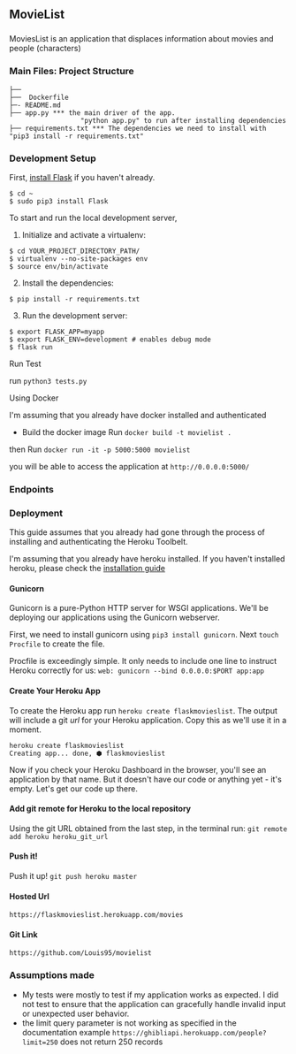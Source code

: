 MovieList
----------

###
MoviesList is an application that displaces information about movies and people (characters)


### Main Files: Project Structure

  ```
  ├── 
  ├──  Dockerfile
  ├─- README.md
  ├── app.py *** the main driver of the app.
                    "python app.py" to run after installing dependencies
  ├── requirements.txt *** The dependencies we need to install with "pip3 install -r requirements.txt"
 
  ```

### Development Setup

First, [install Flask](http://flask.pocoo.org/docs/1.0/installation/#install-flask) if you haven't already.

  ```
  $ cd ~
  $ sudo pip3 install Flask
  ```

To start and run the local development server,

1. Initialize and activate a virtualenv:
  ```
  $ cd YOUR_PROJECT_DIRECTORY_PATH/
  $ virtualenv --no-site-packages env
  $ source env/bin/activate
  ```

2. Install the dependencies:
  ```
  $ pip install -r requirements.txt
  ```

3. Run the development server:
  ```
  $ export FLASK_APP=myapp
  $ export FLASK_ENV=development # enables debug mode
  $ flask run
  ```
Run Test

run `python3 tests.py` 


Using Docker

I'm assuming that you already have docker installed and authenticated
- Build the docker image
Run `docker build -t movielist .`

then 
Run `docker run -it -p 5000:5000 movielist`

you will be able to access the application at `http://0.0.0.0:5000/`

### Endpoints



### Deployment

This guide assumes that you already had gone through the process of installing and authenticating the Heroku Toolbelt.

I'm assuming that you already have heroku installed. If you haven't installed heroku, please check the [installation guide](https://devcenter.heroku.com/articles/heroku-cli)

#### Gunicorn

Gunicorn is a pure-Python HTTP server for WSGI applications. We'll be deploying our applications using the Gunicorn webserver.

First, we need to install gunicorn using  `pip3 install gunicorn`. Next `touch Procfile` to create the file.

Procfile is exceedingly simple. It only needs to include one line to instruct Heroku correctly for us: `web: gunicorn --bind 0.0.0.0:$PORT app:app`

#### Create Your Heroku App

To create the Heroku app run `heroku create flaskmovieslist`. The output will include a git _url_ for your Heroku application. Copy this as we'll use it in a moment.

```
heroku create flaskmovieslist
Creating app... done, ⬢ flaskmovieslist
```
Now if you check your Heroku Dashboard in the browser, you'll see an application by that name. But it doesn't have our code or anything yet - it's empty. Let's get our code up there.

#### Add git remote for Heroku to the local repository

Using the git URL obtained from the last step, in the terminal run: `git remote add heroku heroku_git_url`

#### Push it!
Push it up! `git push heroku master`

#### Hosted Url
`https://flaskmovieslist.herokuapp.com/movies `

#### Git Link
`https://github.com/Louis95/movielist`


### Assumptions made

- My tests were mostly to test if my application works as expected. I did not test to ensure that the application can gracefully handle invalid input or unexpected user behavior.
- the limit query parameter is not working as specified in the documentation example `https://ghibliapi.herokuapp.com/people?limit=250` does not return 250 records  
